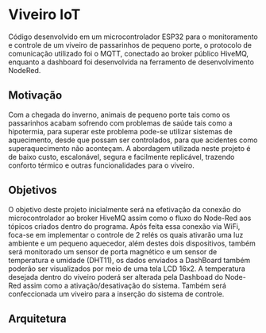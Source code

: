 # Viveiro IoT 

Código desenvolvido em um microcontrolador ESP32 para o monitoramento e controle de um viveiro de passarinhos de pequeno porte,
o protocolo de comunicação utilizado foi o MQTT, conectado ao broker público HiveMQ, enquanto a dashboard foi desenvolvida
na ferramento de desenvolvimento NodeRed.

## Motivação

Com a chegada do inverno, animais de pequeno porte tais como os passarinhos acabam sofrendo com problemas de saúde tais como
a hipotermia, para superar este problema pode-se utilizar sistemas de aquecimento, desde que possam ser controlados, para que 
acidentes como superaquecimento não aconteçam. A abordagem utilizada neste projeto é de baixo custo, escalonável, segura e 
facilmente replicável, trazendo conforto térmico e outras funcionalidades para o viveiro.

## Objetivos

O objetivo deste projeto inicialmente será na efetivação da conexão do microcontrolador ao broker HiveMQ assim como o fluxo do Node-Red
aos tópicos criados dentro do programa. Após feita essa conexão via WiFi, foca-se em implementar o controle de 2 relés os quais ativarão
uma luz ambiente e um pequeno aquecedor, além destes dois dispositivos, também será monitorado um sensor de porta magnético e um sensor de 
temperatura e umidade (DHT11), os dados enviados a DashBoard também poderão ser visualizados por meio de uma tela LCD 16x2.
A temperatura desejada dentro do viveiro poderá ser alterada pela Dashboad do Node-Red assim como a ativação/desativação do sistema.
Também será confeccionada um viveiro para a inserção do sistema de controle.

## Arquitetura

